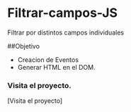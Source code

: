 # Filtrar-campos-JS
Filtrar por distintos campos individuales

##Objetivo
+ Creacion de Eventos
+ Generar HTML en el DOM.

### Visita el proyecto.

[Visita el proyecto]

